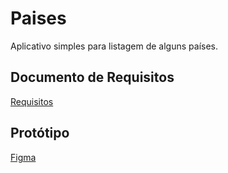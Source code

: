 # Paises
Aplicativo simples para listagem de alguns países.

## Documento de Requisitos
[Requisitos](https://docs.google.com/document/d/15DiI_MJFmoDzWcGyFKEPMlvknKfLOlBqplW76PSjtck)

## Protótipo
[Figma](https://www.figma.com/file/ZBQlVOnzQO15vYKBabKYt2/?node-id=62%3A71)
